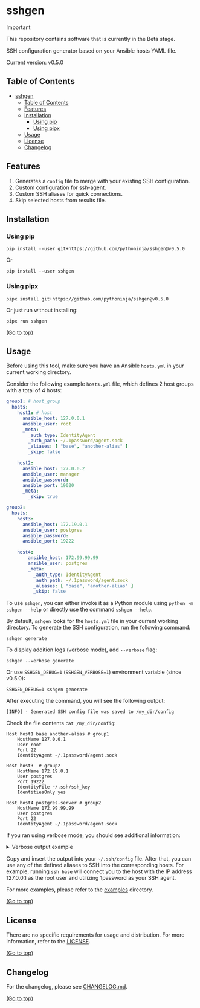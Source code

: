 # sshgen

> [!IMPORTANT]
> This repository contains software that is currently in the Beta stage.

SSH configuration generator based on your Ansible hosts YAML file.

Current version: v0.5.0

## Table of Contents

<!-- TOC -->
* [sshgen](#sshgen)
  * [Table of Contents](#table-of-contents)
  * [Features](#features)
  * [Installation](#installation)
    * [Using pip](#using-pip)
    * [Using pipx](#using-pipx)
  * [Usage](#usage)
  * [License](#license)
  * [Changelog](#changelog)
<!-- TOC -->

## Features

1. Generates a `config` file to merge with your existing SSH configuration.
2. Custom configuration for ssh-agent.
3. Custom SSH aliases for quick connections.
4. Skip selected hosts from results file.

## Installation

### Using pip

```shell
pip install --user git+https://github.com/pythoninja/sshgen@v0.5.0
```

Or

```shell
pip install --user sshgen
```

### Using pipx

```shell
pipx install git+https://github.com/pythoninja/sshgen@v0.5.0
```

Or just run without installing:

```shell
pipx run sshgen
```

[(Go to top)](#table-of-contents)

## Usage

Before using this tool, make sure you have an Ansible `hosts.yml` in your current working directory.

Consider the following example `hosts.yml` file, which defines 2 host groups with a total of 4 hosts:

```yaml
group1: # host_group
  hosts:
    host1: # host
      ansible_host: 127.0.0.1
      ansible_user: root
      _meta:
        _auth_type: IdentityAgent
        _auth_path: ~/.1password/agent.sock
        _aliases: [ "base", "another-alias" ]
        _skip: false

    host2:
      ansible_host: 127.0.0.2
      ansible_user: manager
      ansible_password:
      ansible_port: 19020
      _meta:
        _skip: true

group2:
  hosts:
    host3:
      ansible_host: 172.19.0.1
      ansible_user: postgres
      ansible_password:
      ansible_port: 19222

    host4:
        ansible_host: 172.99.99.99
        ansible_user: postgres
        _meta:
          _auth_type: IdentityAgent
          _auth_path: ~/.1password/agent.sock
          _aliases: [ "base", "another-alias" ]
          _skip: false
```

To use `sshgen`, you can either invoke it as a Python module using `python -m sshgen --help` or directly use the
command `sshgen --help`.

By default, `sshgen` looks for the `hosts.yml` file in your current working directory. To generate the SSH
configuration, run the following command:

```shell
sshgen generate
```

To display addition logs (verbose mode), add `--verbose` flag:

```
sshgen --verbose generate
```

Or use `SSHGEN_DEBUG=1` (`SSHGEN_VERBOSE=1`) environment variable (since v0.5.0):

```shell
SSHGEN_DEBUG=1 sshgen generate
```

After executing the command, you will see the following output:

```text
[INFO] - Generated SSH config file was saved to /my_dir/config
```

Check the file contents `cat /my_dir/config`:

```
Host host1 base another-alias # group1
    HostName 127.0.0.1
    User root
    Port 22
    IdentityAgent ~/.1password/agent.sock

Host host3  # group2
    HostName 172.19.0.1
    User postgres
    Port 19222
    IdentityFile ~/.ssh/ssh_key
    IdentitiesOnly yes

Host host4 postgres-server # group2
    HostName 172.99.99.99
    User postgres
    Port 22
    IdentityAgent ~/.1password/agent.sock
```

If you ran using verbose mode, you should see additional information:

<details><summary>Verbose output example</summary>
<p>

```text
[2023-10-21 17:53:31] [DEBUG] - Loading ansible hosts file: /home/user/code/python/sshgen/examples/hosts.yml
[2023-10-21 17:53:31] [DEBUG] - Total hosts found (include skipped): 4
[2023-10-21 17:53:31] [DEBUG] - Using template file /home/user/code/python/sshgen/sshgen/templates/ssh_config.template to generate ssh config
[2023-10-21 17:53:31] [DEBUG] - Filtering hosts where _skip metafield was defined
[2023-10-21 17:53:31] [DEBUG] - Host host1 should be skipped: False
[2023-10-21 17:53:31] [DEBUG] - Host host2 should be skipped: True
[2023-10-21 17:53:31] [DEBUG] - Host host3 should be skipped: False
[2023-10-21 17:53:31] [DEBUG] - Host host4 should be skipped: False
[2023-10-21 17:53:31] [DEBUG] - Processing host1 from group group1
[2023-10-21 17:53:31] [DEBUG] - Adding SSH port 22 for host host1
[2023-10-21 17:53:31] [DEBUG] - Adding aliases ['base', 'another-alias'] for host host1
[2023-10-21 17:53:31] [DEBUG] - Adding custom auth methods for host host1
[2023-10-21 17:53:31] [DEBUG] - Processing host3 from group group2
[2023-10-21 17:53:31] [DEBUG] - Adding SSH port 19222 for host host3
[2023-10-21 17:53:31] [DEBUG] - Processing host4 from group group2
[2023-10-21 17:53:31] [DEBUG] - Adding SSH port 22 for host host4
[2023-10-21 17:53:31] [DEBUG] - Adding aliases ['postgres-server'] for host host4
[2023-10-21 17:53:31] [DEBUG] - Adding custom auth methods for host host4
[2023-10-21 17:53:31] [INFO] - Generated SSH config file was saved to /home/user/code/python/sshgen/config
```

</p>
</details>

Copy and insert the output into your `~/.ssh/config` file. After that, you can use any of the defined aliases to SSH
into the corresponding hosts. For example, running `ssh base` will connect you to the host with the IP address 127.0.0.1
as the root user and utilizing 1password as your SSH agent.

For more examples, please refer to the [examples](https://github.com/pythoninja/sshgen/tree/master/examples) directory.

[(Go to top)](#table-of-contents)

## License

There are no specific requirements for usage and distribution. For more information, refer to
the [LICENSE](https://github.com/pythoninja/sshgen/blob/master/LICENSE).

[(Go to top)](#table-of-contents)

## Changelog

For the changelog, please see [CHANGELOG.md](https://github.com/pythoninja/sshgen/blob/master/CHANGELOG.md).

[(Go to top)](#table-of-contents)
